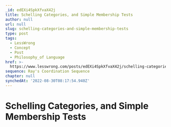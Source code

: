 ```yaml
---
_id: edEXi4SpkXfvaX42j
title: Schelling Categories, and Simple Membership Tests
author: null
url: null
slug: schelling-categories-and-simple-membership-tests
type: post
tags:
  - LessWrong
  - Concept
  - Post
  - Philosophy_of Language
href: >-
  https://www.lesswrong.com/posts/edEXi4SpkXfvaX42j/schelling-categories-and-simple-membership-tests
sequence: Ray's Coordination Sequence
chapter: null
synchedAt: '2022-08-30T08:17:54.940Z'
---
```

# Schelling Categories, and Simple Membership Tests

